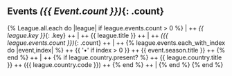 ## Events _({{ Event.count }})_{: .count}


{% League.all.each do |league|
   if league.events.count > 0 %}
| ++
  _{{ league.key }}_{: .key} ++
| ++
   {{ league.title }} ++
| ++
   _({{ league.events.count }})_{: .count}  ++
| ++
   {% league.events.each_with_index do |event,index| %} ++
          {{ '•' if index > 0 }} ++
          {{ event.season.title }}  ++   <!-- fix: use link_to_event( event ) -->
   {% end %}  ++
| ++
    {% if league.country.present? %} ++
      {{ league.country.title }}  ++  <!-- fix: use link_to_country( league.country ) -->
      ({{ league.country.code }}) ++
    {% end %} ++
|
{% end %}
{% end %}
